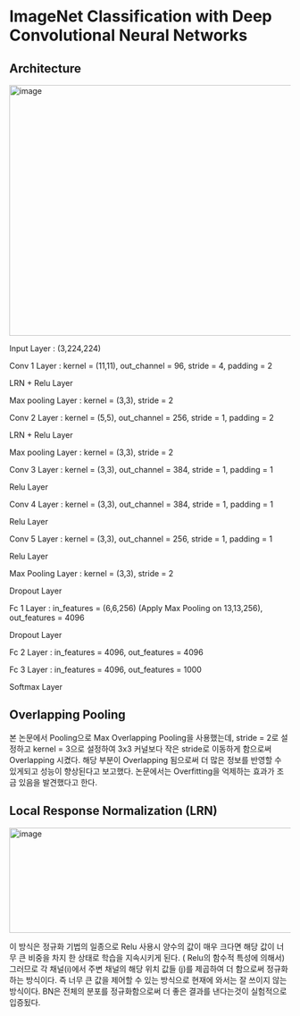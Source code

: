 # ImageNet Classification with Deep Convolutional Neural Networks

## Architecture


<img width="1460" height="449" alt="image" src="https://github.com/user-attachments/assets/e577e8e6-b786-4346-83b3-955be51275cf" />



Input Layer : (3,224,224)

Conv 1 Layer : kernel =  (11,11), out_channel = 96, stride = 4, padding = 2

LRN + Relu Layer

Max pooling Layer : kernel =  (3,3), stride = 2 

Conv 2 Layer : kernel =  (5,5), out_channel = 256, stride = 1, padding = 2

LRN + Relu Layer

Max pooling Layer : kernel =  (3,3), stride = 2 

Conv 3 Layer : kernel =  (3,3), out_channel = 384, stride = 1, padding = 1

Relu Layer

Conv 4 Layer : kernel =  (3,3), out_channel = 384, stride = 1, padding = 1

Relu Layer

Conv 5 Layer : kernel =  (3,3), out_channel = 256, stride = 1, padding = 1

Relu Layer

Max Pooling Layer : kernel =  (3,3), stride = 2 

Dropout Layer

Fc 1 Layer : in_features = (6,6,256) (Apply Max Pooling on 13,13,256), out_features = 4096

Dropout Layer

Fc 2 Layer : in_features = 4096, out_features = 4096

Fc 3 Layer : in_features = 4096, out_features = 1000

Softmax Layer 


## Overlapping Pooling

본 논문에서 Pooling으로 Max Overlapping Pooling을 사용했는데, stride = 2로 설정하고 kernel = 3으로 설정하여 3x3 커널보다 작은 stride로 이동하게 함으로써
Overlapping 시켰다. 해당 부분이 Overlapping 됨으로써 더 많은 정보를 반영할 수 있게되고 성능이 향상된다고 보고했다.
논문에서는 Overfitting을 억제하는 효과가 조금 있음을 발견했다고 한다.

## Local Response Normalization (LRN)


<img width="820" height="188" alt="image" src="https://github.com/user-attachments/assets/ffe2f6b9-bf8e-4a68-9b39-8997750374fa" />


이 방식은 정규화 기법의 일종으로
Relu 사용시 양수의 값이 매우 크다면 해당 값이 너무 큰 비중을 차지 한 상태로 학습을 지속시키게 된다. ( Relu의 함수적 특성에 의해서)
그러므로 각 채널(i)에서 주변 채널의 해당 위치 값들 (j)를 제곱하여 더 함으로써 정규화하는 방식이다.
즉 너무 큰 값을 제어할 수 있는 방식으로 현재에 와서는 잘 쓰이지 않는 방식이다. 
BN은 전체의 분포를 정규화함으로써 더 좋은 결과를 낸다는것이 실험적으로 입증됬다.










